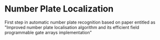# Number Plate Localization
First step in automatic number plate recognition based on paper entitled as "Improved number plate localisation algorithm and its efficient field programmable gate arrays implementation"
